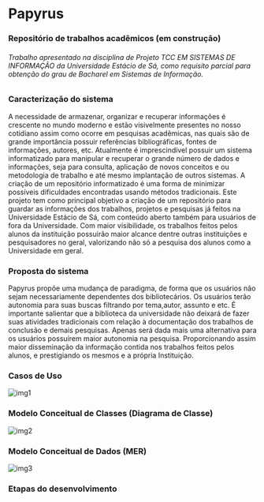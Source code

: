 #                                               Papyrus
###                           Repositório de trabalhos acadêmicos (em construção)


######    Trabalho apresentado na disciplina de Projeto TCC EM SISTEMAS DE INFORMAÇÃO da Universidade Estácio de Sá, como requisito parcial para obtenção do grau de Bacharel em Sistemas de Informação.



### Caracterização do sistema
A necessidade de armazenar, organizar e recuperar informações é crescente no mundo moderno e estão visivelmente presentes no nosso cotidiano assim como ocorre em pesquisas acadêmicas, nas quais são de grande importância possuir referências bibliográficas, fontes de informações, autores, etc.
Atualmente é imprescindível possuir um sistema informatizado para manipular e recuperar o grande número de dados e informações, seja para consulta, aplicação de novos conceitos e ou metodologia de trabalho e até mesmo implantação de outros sistemas. A criação de um repositório informatizado é uma forma de minimizar possíveis dificuldades encontradas usando métodos tradicionais.
Este projeto tem como principal objetivo a criação de um repositório para guardar as informações dos trabalhos, projetos e pesquisas já feitos na Universidade Estácio de Sá, com conteúdo aberto também para usuários de fora da Universidade.
Com maior visibilidade, os trabalhos feitos pelos alunos da instituição possuirão maior alcance dentre outras instituições e pesquisadores no geral, valorizando não só a pesquisa dos alunos como a Universidade em geral.


### Proposta do sistema
Papyrus propõe uma mudança de paradigma, de forma que os usuários não sejam necessariamente dependentes dos bibliotecários. Os usuários terão autonomia para suas buscas filtrando por tema,autor, assunto e etc. É importante salientar que a biblioteca da universidade não deixará de fazer suas atividades tradicionais com relação à documentação dos trabalhos de conclusão e demais pesquisas. Apenas será dada mais uma alternativa para os usuários possuírem maior autonomia na pesquisa. Proporcionando assim maior disseminação da informação contida nos trabalhos feitos pelos alunos, e prestigiando os mesmos e a própria Instituição.


### Casos de Uso

![img1](https://user-images.githubusercontent.com/35958354/70747173-29695680-1d06-11ea-8ccd-628dcd13ca11.png)




### Modelo Conceitual de Classes (Diagrama de Classe)

![img2](https://user-images.githubusercontent.com/35958354/70747222-4b62d900-1d06-11ea-88cd-d949d87b02c8.png)




### Modelo Conceitual de Dados (MER)

![img3](https://user-images.githubusercontent.com/35958354/70747259-5e75a900-1d06-11ea-9e3e-fed6729f1598.png)




###                         Etapas do desenvolvimento



